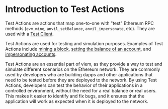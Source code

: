 # Introduction to Test Actions

Test Actions are actions that map one-to-one with "test" Ethereum RPC methods (`evm_mine`, `anvil_setBalance`, `anvil_impersonate`, etc). They are used with a [Test Client](/TODO).

Test Actions are used for testing and simulation purposes. Examples of Test Actions include [mining a block](/TODO), [setting the balance of an account](/TODO), and [impersonating accounts](/TODO).

Test Actions are an essential part of viem, as they provide a way to test and simulate different scenarios on the Ethereum network. They are commonly used by developers who are building dapps and other applications that need to be tested before they are deployed to the network. By using Test Actions, developers can test the behavior of their applications in a controlled environment, without the need for a real balance or real users. This makes it easier to identify and fix bugs, and it ensures that the application will work as expected when it is deployed to the network.